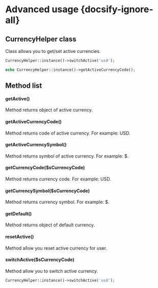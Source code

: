 # Advanced usage {docsify-ignore-all}

## CurrencyHelper class

Class allows you to get/set active currencies.
```php
CurrencyHelper::instance()->switchActive('usd');

echo CurrencyHelper::instance()->getActiveCurrencyCode();
```

## Method list

#### getActive()

Method returns object of active currency.

#### getActiveCurrencyCode()

Method returns code of active currency. For example: USD.

#### getActiveCurrencySymbol()

Method returns symbol of active currency. For example: $.

#### getCurrencyCode($sCurrencyCode)

Method returns currency code. For example: USD.

#### getCurrencySymbol($sCurrencyCode)

Method returns currency symbol. For example: $.

#### getDefault()

Method returns object of default currency.

#### resetActive()

Method allow you reset active currency for user.

#### switchActive($sCurrencyCode)

Method allow you to switch active currency.
```php
CurrencyHelper::instance()->switchActive('usd');
```